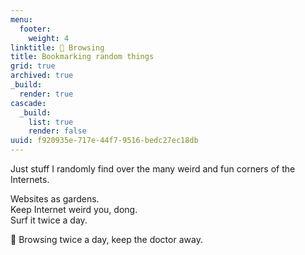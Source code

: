 ```yaml
---
menu:
  footer:
    weight: 4
linktitle: 🔖 Browsing
title: Bookmarking random things
grid: true
archived: true
_build:
  render: true
cascade:
  _build:
    list: true
    render: false
uuid: f920935e-717e-44f7-9516-bedc27ec18db
---
```


Just stuff I randomly find over the many weird and fun corners of the Internets.  

Websites as gardens.  
Keep Internet weird you, dong.  
Surf it twice a day.

🍏 Browsing twice a day, keep the doctor away.
